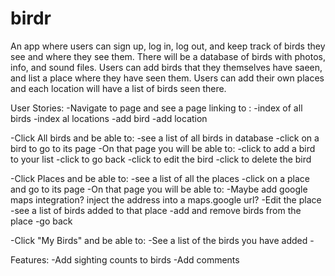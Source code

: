 # birdr
An app where users can sign up, log in, log out, and keep track of birds they see and where they see them. There will be a database of birds with photos, info, and sound files. Users can add birds that they themselves have saeen, and list a place where they have seen them. Users can add their own places and each location will have a list of birds seen there. 

User Stories:
 -Navigate to page and see a page linking to :
    -index of all birds
    -index al locations
    -add bird
    -add location

-Click All birds and be able to:
    -see a list of all birds in database
    -click on a bird to go to its page
    -On that page you will be able to:
        -click to add a bird to your list
        -click to go back
        -click to edit the bird
        -click to delete the bird

-Click Places and be able to:
    -see a list of all the places
    -click on a place and go to its page
    -On that page you will be able to:
        -Maybe add google maps integration? inject the address into a maps.google url?
        -Edit the place
        -see a list of birds added to that place
        -add and remove birds from the place
        -go back 

-Click "My Birds" and be able to:
    -See a list of the birds you have added
    -


Features:
-Add sighting counts to birds
-Add comments